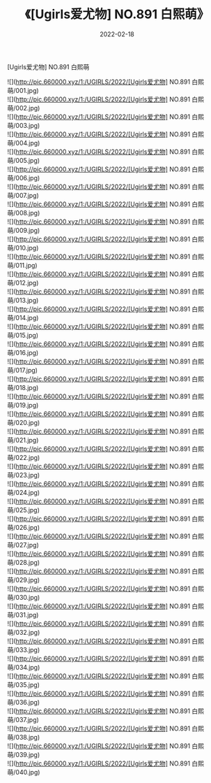 ﻿---
layout: post
title:  《[Ugirls爱尤物] NO.891 白熙萌》
date:   2022-02-18
img: http://pic.660000.xyz/1:/UGIRLS/2022/[Ugirls爱尤物] NO.891 白熙萌/000.jpg
categories: [美女, 清纯, 唯美]
---

[Ugirls爱尤物] NO.891 白熙萌

 ![](http://pic.660000.xyz/1:/UGIRLS/2022/[Ugirls爱尤物] NO.891 白熙萌/001.jpg) <br>![](http://pic.660000.xyz/1:/UGIRLS/2022/[Ugirls爱尤物] NO.891 白熙萌/002.jpg) <br>![](http://pic.660000.xyz/1:/UGIRLS/2022/[Ugirls爱尤物] NO.891 白熙萌/003.jpg) <br>![](http://pic.660000.xyz/1:/UGIRLS/2022/[Ugirls爱尤物] NO.891 白熙萌/004.jpg) <br>![](http://pic.660000.xyz/1:/UGIRLS/2022/[Ugirls爱尤物] NO.891 白熙萌/005.jpg) <br>![](http://pic.660000.xyz/1:/UGIRLS/2022/[Ugirls爱尤物] NO.891 白熙萌/006.jpg) <br>![](http://pic.660000.xyz/1:/UGIRLS/2022/[Ugirls爱尤物] NO.891 白熙萌/007.jpg) <br>![](http://pic.660000.xyz/1:/UGIRLS/2022/[Ugirls爱尤物] NO.891 白熙萌/008.jpg) <br>![](http://pic.660000.xyz/1:/UGIRLS/2022/[Ugirls爱尤物] NO.891 白熙萌/009.jpg) <br>![](http://pic.660000.xyz/1:/UGIRLS/2022/[Ugirls爱尤物] NO.891 白熙萌/010.jpg) <br>![](http://pic.660000.xyz/1:/UGIRLS/2022/[Ugirls爱尤物] NO.891 白熙萌/011.jpg) <br>![](http://pic.660000.xyz/1:/UGIRLS/2022/[Ugirls爱尤物] NO.891 白熙萌/012.jpg) <br>![](http://pic.660000.xyz/1:/UGIRLS/2022/[Ugirls爱尤物] NO.891 白熙萌/013.jpg) <br>![](http://pic.660000.xyz/1:/UGIRLS/2022/[Ugirls爱尤物] NO.891 白熙萌/014.jpg) <br>![](http://pic.660000.xyz/1:/UGIRLS/2022/[Ugirls爱尤物] NO.891 白熙萌/015.jpg) <br>![](http://pic.660000.xyz/1:/UGIRLS/2022/[Ugirls爱尤物] NO.891 白熙萌/016.jpg) <br>![](http://pic.660000.xyz/1:/UGIRLS/2022/[Ugirls爱尤物] NO.891 白熙萌/017.jpg) <br>![](http://pic.660000.xyz/1:/UGIRLS/2022/[Ugirls爱尤物] NO.891 白熙萌/018.jpg) <br>![](http://pic.660000.xyz/1:/UGIRLS/2022/[Ugirls爱尤物] NO.891 白熙萌/019.jpg) <br>![](http://pic.660000.xyz/1:/UGIRLS/2022/[Ugirls爱尤物] NO.891 白熙萌/020.jpg) <br>![](http://pic.660000.xyz/1:/UGIRLS/2022/[Ugirls爱尤物] NO.891 白熙萌/021.jpg) <br>![](http://pic.660000.xyz/1:/UGIRLS/2022/[Ugirls爱尤物] NO.891 白熙萌/022.jpg) <br>![](http://pic.660000.xyz/1:/UGIRLS/2022/[Ugirls爱尤物] NO.891 白熙萌/023.jpg) <br>![](http://pic.660000.xyz/1:/UGIRLS/2022/[Ugirls爱尤物] NO.891 白熙萌/024.jpg) <br>![](http://pic.660000.xyz/1:/UGIRLS/2022/[Ugirls爱尤物] NO.891 白熙萌/025.jpg) <br>![](http://pic.660000.xyz/1:/UGIRLS/2022/[Ugirls爱尤物] NO.891 白熙萌/026.jpg) <br>![](http://pic.660000.xyz/1:/UGIRLS/2022/[Ugirls爱尤物] NO.891 白熙萌/027.jpg) <br>![](http://pic.660000.xyz/1:/UGIRLS/2022/[Ugirls爱尤物] NO.891 白熙萌/028.jpg) <br>![](http://pic.660000.xyz/1:/UGIRLS/2022/[Ugirls爱尤物] NO.891 白熙萌/029.jpg) <br>![](http://pic.660000.xyz/1:/UGIRLS/2022/[Ugirls爱尤物] NO.891 白熙萌/030.jpg) <br>![](http://pic.660000.xyz/1:/UGIRLS/2022/[Ugirls爱尤物] NO.891 白熙萌/031.jpg) <br>![](http://pic.660000.xyz/1:/UGIRLS/2022/[Ugirls爱尤物] NO.891 白熙萌/032.jpg) <br>![](http://pic.660000.xyz/1:/UGIRLS/2022/[Ugirls爱尤物] NO.891 白熙萌/033.jpg) <br>![](http://pic.660000.xyz/1:/UGIRLS/2022/[Ugirls爱尤物] NO.891 白熙萌/034.jpg) <br>![](http://pic.660000.xyz/1:/UGIRLS/2022/[Ugirls爱尤物] NO.891 白熙萌/035.jpg) <br>![](http://pic.660000.xyz/1:/UGIRLS/2022/[Ugirls爱尤物] NO.891 白熙萌/036.jpg) <br>![](http://pic.660000.xyz/1:/UGIRLS/2022/[Ugirls爱尤物] NO.891 白熙萌/037.jpg) <br>![](http://pic.660000.xyz/1:/UGIRLS/2022/[Ugirls爱尤物] NO.891 白熙萌/038.jpg) <br>![](http://pic.660000.xyz/1:/UGIRLS/2022/[Ugirls爱尤物] NO.891 白熙萌/039.jpg) <br>![](http://pic.660000.xyz/1:/UGIRLS/2022/[Ugirls爱尤物] NO.891 白熙萌/040.jpg) <br>